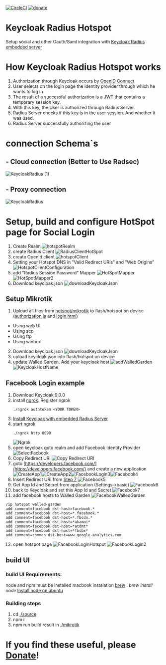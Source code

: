 [![CircleCI](https://circleci.com/gh/vzakharchenko/mikrotik-hotspot-oauth.svg?style=svg)](https://circleci.com/gh/vzakharchenko/mikrotik-hotspot-oauth)
[![donate](https://www.paypalobjects.com/en_US/i/btn/btn_donateCC_LG.gif)](https://secure.wayforpay.com/button/be27056b0a2b4)

# Keycloak Radius Hotspot
Setup social and other Oauth/Saml integration with [Keycloak Radius embedded server](https://github.com/vzakharchenko/keycloak-radius-plugin/releases)
# How Keycloak Radius Hotspot works
1. Authorization through Keycloak occurs by [OpenID Connect](https://www.keycloak.org/docs/latest/securing_apps/#openid-connect-2).
2. User selects on the login page the identity provider through which he wants to log in
3. The result of a successful authorization is a JWT that contains a temporary session key.
4. With this key, the User is authorized through Radius Server.
5. Radius Server checks if this key is in the user session. And whether it was used.
6. Radius Server successfully authorizing the user

# connection Schema`s

## - Cloud connection (Better to Use Radsec)
![KeycloakRadius (1)](../docs/KeycloakRadius.png)


## - Proxy connection
![KeycloakRadius](../docs/KeycloakRadius2.png)

# Setup, build and configure  HotSpot page for Social Login

1. Create Realm ![hotspotRealm](../docs/hotspotRealm.png)
2. create Radius Client ![RadiusClientHotSpot](../docs/RadiusClientHotSpot.png)
3. create OpenId client ![hotspotClient](../docs/hotspotClient.png)
4. Setting your Hotspot DNS in "Valid Redirect URIs" and "Web Origins" ![HotspotClientConfiguration](../docs/HotspotClientConfiguration.png)
5. add "Radius Session Password" Mapper ![HotSpotMapper](../docs/HotSpotMapper.png) ![HotSpotMapper2](../docs/HotSpotMapper2_1.png)
6. Download keycloak.json ![downloadKeycloakJson](../docs/downloadKeycloakJson.png)

##  Setup Mikrotik
1. Upload all files from [hotspot/mikrotik](mikrotik) to flash/hotspot on device ([authorization.js](mikrotik/authorization.js) and [login.html](mikrotik/login.html))
-  Using web UI
-  Using scp
- Using ftp
- Using winbox
2. Download keycloak.json ![downloadKeycloakJson](../docs/downloadKeycloakJson.png)
3. upload keycloak.json into flash/hotspot on device
4. update Walled Garden. Add your keycloak host ![addWalledGarden](../docs/addWalledGarden.png) ![KeycloakHostName](../docs/KeycloakHostName.png)

## Facebook Login example
1.  Download Keycloak 9.0.0
2.  install [ngrok](https://ngrok.com/). Register ngrok  <pre><code>./ngrok authtoken \<YOUR TOKEN\></pre></code>
3.  [Install Keycloak with embedded Radius Server](https://github.com/vzakharchenko/keycloak-radius-plugin#release-setup)
4. start ngrok <pre><code>./ngrok http 8090</pre></code>![Ngrok](../docs/Ngrok.png)
5. open keycloak goto realm and add Facebook Identity Provider ![SelectFacbook](../docs/SelectFacbook.png)
6. Copy Redirect URI ![Copy Redirect URI](../docs/Copy%20Redirect%20URI.png)
7. goto [https://developers.facebook.com/](https://developers.facebook.com/) and create a new application ![CreateApp1](../docs/CreateApp1.png)![CreateApp2](../docs/CreateApp2.png)![FacebookLogin3](../docs/FacebookLogin3.png)![Facebook4](../docs/Facebook4.png)
8. Insert Redirect URI from [Step 7](#L43) ![Facebook5](../docs/Facebook5.png)
9. Get App Id and Secret from application (Settings->basic) ![Facebook6](../docs/Facebook6.png)
10. back to Keycloak and set this App Id and Secret ![Facebook7](../docs/Facebook7.png)
11. add facebook hosts to Walled Garden ![FacebookWalledGarden](../docs/FacebookWalledGarden.png)
<pre><code>/ip hotspot walled-garden
add comment=facebook dst-host=facebook.*
add comment=facebook dst-host=*.facebook.*
add comment=facebook dst-host=*.fbcdn.*
add comment=facebook dst-host=*akamai*
add comment=facebook dst-host=*atdmt*
add comment=facebook dst-host=*fbsbx*
add comment=common dst-host=www.google-analytics.com
</pre></code>

12. open hotspot page ![FacebookLoginHotspot](../docs/FacebookLoginHotspot.png) ![FacebookLogin2](../docs/FacebookLogin2.png)



## build UI

### build UI Requirements:
node and npm must be installed
macbook instalation [brew](https://brew.sh/) : *brew install node*
[Install node on ubuntu ](https://linuxize.com/post/how-to-install-node-js-on-ubuntu-18.04/)

### Building steps
1. cd [./source](source)
2. npm i
3. npm run build
result in [./mikrotik](mikrotik)

# If you find these useful, please [Donate](https://secure.wayforpay.com/button/be27056b0a2b4)!
